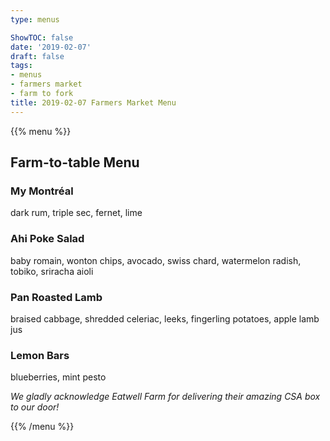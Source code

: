 ```yaml
---
type: menus

ShowTOC: false
date: '2019-02-07'
draft: false
tags:
- menus
- farmers market
- farm to fork
title: 2019-02-07 Farmers Market Menu
---
```


{{% menu %}}

## Farm\-to\-table Menu

### My Montréal

dark rum, triple sec, fernet, lime

### Ahi Poke Salad

baby romain, wonton chips, avocado, swiss chard,
watermelon radish, tobiko, sriracha aioli

### Pan Roasted Lamb

braised cabbage, shredded celeriac, leeks,
fingerling potatoes, apple lamb jus

### Lemon Bars

blueberries, mint pesto


*We gladly acknowledge Eatwell Farm for*
*delivering their amazing CSA box to our door\!*

{{% /menu %}}
